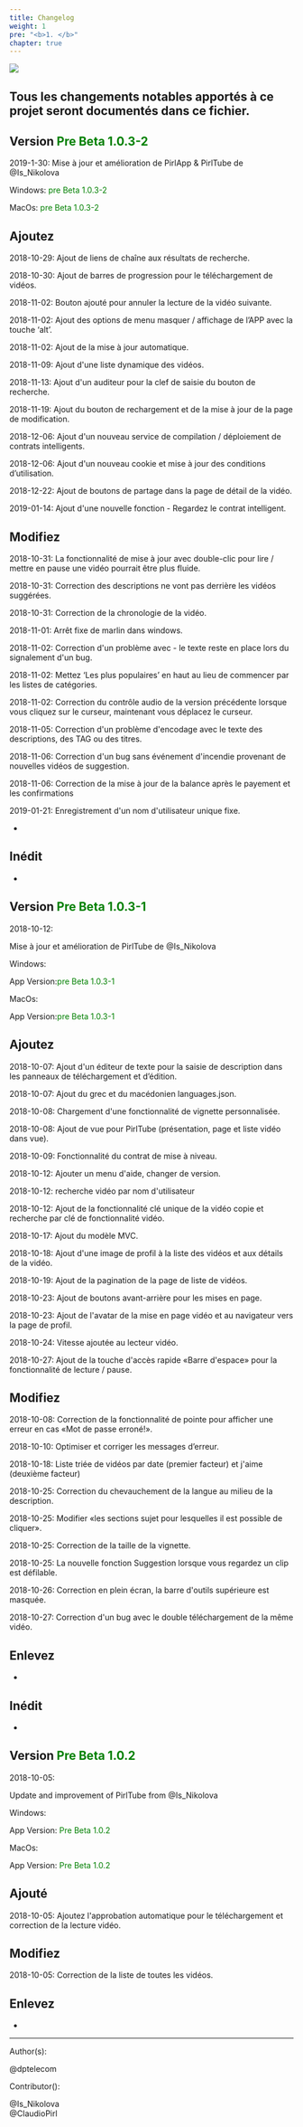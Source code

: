 ```yaml
---
title: Changelog
weight: 1
pre: "<b>1. </b>"
chapter: true
---
```

![](/images_headers/pirlapp.png)


## Tous les changements notables apportés à ce projet seront documentés dans ce fichier.  

## Version <span style="color:green">Pre Beta 1.0.3-2</span>

2019-1-30:
Mise à jour et amélioration de PirlApp & PirlTube de @Is_Nikolova  

Windows:
<span style="color:green">pre Beta 1.0.3-2</span>

MacOs:
<span style="color:green">pre Beta 1.0.3-2</span>
 
## Ajoutez

2018-10-29: Ajout de liens de chaîne aux résultats de recherche.  

2018-10-30: Ajout de barres de progression pour le téléchargement de vidéos.  

2018-11-02: Bouton ajouté pour annuler la lecture de la vidéo suivante.  

2018-11-02: Ajout des options de menu masquer / affichage de l’APP avec la touche ‘alt’.  

2018-11-02: Ajout de la mise à jour automatique.  

2018-11-09: Ajout d'une liste dynamique des vidéos.  

2018-11-13: Ajout d'un auditeur pour la clef de saisie du bouton de recherche.  

2018-11-19: Ajout du bouton de rechargement et de la mise à jour de la page de modification.  

2018-12-06: Ajout d'un nouveau service de compilation / déploiement de contrats intelligents.  

2018-12-06: Ajout d'un nouveau cookie et mise à jour des conditions d’utilisation.  

2018-12-22: Ajout de boutons de partage dans la page de détail de la vidéo.  

2019-01-14: Ajout d'une nouvelle fonction - Regardez le contrat intelligent.  



## Modifiez

2018-10-31: La fonctionnalité de mise à jour avec double-clic pour lire / mettre en pause une vidéo pourrait être plus fluide.  

2018-10-31: Correction des descriptions ne vont pas derrière les vidéos suggérées.  

2018-10-31: Correction de la chronologie de la vidéo.  

2018-11-01: Arrêt fixe de marlin dans windows.  

2018-11-02: Correction d'un problème avec - le texte reste en place lors du signalement d'un bug.  

2018-11-02: Mettez ‘Les plus populaires’ en haut au lieu de commencer par les listes de catégories.  

2018-11-02: Correction du contrôle audio de la version précédente lorsque vous cliquez sur le curseur, maintenant vous déplacez le curseur.   

2018-11-05: Correction d'un problème d'encodage avec le texte des descriptions, des TAG ou des titres.  

2018-11-06: Correction d'un bug sans événement d'incendie provenant de nouvelles vidéos de suggestion.  

2018-11-06: Correction de la mise à jour de la balance après le payement et les confirmations  

2019-01-21: Enregistrement d'un nom d'utilisateur unique fixe.  


-
 
## Inédit
-

## Version <span style="color:green">Pre Beta 1.0.3-1</span>



2018-10-12:


Mise à jour et amélioration de PirlTube de @Is_Nikolova  


Windows:


App Version:<span style="color:green">pre Beta 1.0.3-1</span>


MacOs:


App Version:<span style="color:green">pre Beta 1.0.3-1</span>

 
## Ajoutez

2018-10-07: Ajout d'un éditeur de texte pour la saisie de description dans les panneaux de téléchargement et d’édition.  

2018-10-07: Ajout du grec et du macédonien languages.json.  

2018-10-08: Chargement d'une fonctionnalité de vignette personnalisée.  

2018-10-08: Ajout de  vue pour PirlTube (présentation, page et liste vidéo dans vue).  

2018-10-09: Fonctionnalité du contrat de mise à niveau.  

2018-10-12: Ajouter un menu d'aide, changer de version.  

2018-10-12: recherche vidéo par nom d'utilisateur   

2018-10-12: Ajout de la fonctionnalité  clé unique de la vidéo copie et recherche par clé de fonctionnalité vidéo.  

2018-10-17: Ajout du modèle MVC.  

2018-10-18: Ajout d'une image de profil à la liste des vidéos et aux détails de la vidéo.  

2018-10-19: Ajout de la pagination de la page de liste de vidéos.  

2018-10-23: Ajout de boutons avant-arrière pour les mises en page.  

2018-10-23: Ajout de l'avatar de la mise en page vidéo et au navigateur vers la page de profil.  

2018-10-24: Vitesse ajoutée au lecteur vidéo.  

2018-10-27: Ajout de la touche d'accès rapide «Barre d'espace» pour la fonctionnalité de lecture / pause.  



## Modifiez  

2018-10-08: Correction de la fonctionnalité de pointe pour afficher une erreur en cas «Mot de passe erroné!».  

2018-10-10: Optimiser et corriger les messages d’erreur.  

2018-10-18: Liste triée de vidéos par date (premier facteur) et j'aime (deuxième facteur)  

2018-10-25: Correction du chevauchement de la langue au milieu de la description.  

2018-10-25: Modifier «les sections sujet pour lesquelles il est possible de cliquer».  

2018-10-25: Correction de la taille de la vignette.  

2018-10-25: La nouvelle fonction Suggestion lorsque vous regardez un clip est défilable.  

2018-10-26: Correction en plein écran, la barre d'outils supérieure est masquée.  

2018-10-27: Correction d'un bug avec le double téléchargement de la même vidéo. 


## Enlevez
-

 
## Inédit
-


## Version <span style="color:green">Pre Beta 1.0.2</span>

2018-10-05:  


Update and improvement of PirlTube from @Is_Nikolova  


Windows:  


App Version: <span style="color:green">Pre Beta 1.0.2</span>


MacOs:


App Version: <span style="color:green">Pre Beta 1.0.2</span>


## Ajouté

2018-10-05: Ajoutez l'approbation automatique pour le téléchargement et correction de la lecture vidéo.  

## Modifiez

2018-10-05: Correction de la liste de toutes les vidéos.  

## Enlevez

-



---
Author(s):  

@dptelecom  

Contributor():

@Is_Nikolova  
@ClaudioPirl  
